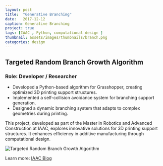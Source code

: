 ```yaml
---
layout: post
title:  "Generative Branching"
date:   2017-12-12
caption: Generative Branching
project: true
tags: [IAAC , Python, computational design ]
thumbnail: assets/images/thumbnails/branch.png
categories: design
---
```


## Targeted Random Branch Growth Algorithm

### Role: Developer / Researcher

- Developed a Python-based algorithm for Grasshopper, creating optimized 3D printing support structures.
- Implemented a self-collision avoidance system for branching support generation.
- Designed a dynamic branching system that adapts to complex geometries during printing.

This project, developed as part of the Master in Robotics and Advanced Construction at IAAC, explores innovative solutions for 3D printing support structures. It enhances efficiency in additive manufacturing through computational design.

![Targeted Random Branch Growth Algorithm](/assets/images/growth.png)

Learn more: [IAAC Blog](https://www.iaacblog.com/programs/targeted-random-branch-growth-algorithm/)
